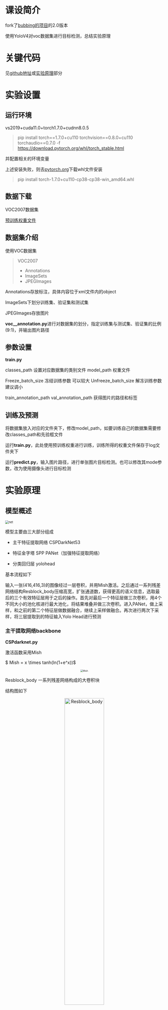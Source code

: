 # 课设简介

fork了[bubbing的项目](https://github.com/bubbliiiing/yolov4-pytorch)的2.0版本

使用YoloV4对voc数据集进行目标检测，总结实验原理

# 关键代码

见[github地址](https://github.com/Siya-33/yolov4-pytorch)或[实验原理](#jump1)部分

# 实验设置

## 运行环境

vs2019+cuda11.0+torch1.7.0+cudnn8.0.5


> pip install torch==1.7.0+cu110 torchvision==0.8.0+cu110 torchaudio==0.7.0 -f https://download.pytorch.org/whl/torch_stable.html


并配置相关的环境变量

上述安装失败，则去[pytorch.org](https://download.pytorch.org/whl/torch_stable.html)下载whl文件安装

> pip install torch-1.7.0+cu110-cp38-cp38-win_amd64.whl

## 数据下载

VOC2007数据集

[预训练权重文件](https://pan.baidu.com/s/19YLQSxqMMv12eV_IfuNFBw?pwd=ksks)

## 数据集介绍

使用VOC数据集

> VOC2007
> - Annotations
> - ImageSets
> - JPEGImages

Annotations存放标注，具体内容位于xml文件内的object

ImageSets下划分训练集、验证集和测试集

JPEGImages存放图片

**voc__annotation.py**进行对数据集的划分，指定训练集与测试集、验证集的比例(9:1)，并输出图片路径

## 参数设置

**train.py**

classes_path 设置对应数据集的类别文件
model_path 权重文件

Freeze_batch_size 冻结训练参数 可以较大
Unfreeze_batch_size 解冻训练参数 建议调小

train_annotation_path 
val_annotation_path   获得图片的路径和标签

## 训练及预测

将数据集放入对应的文件夹下，修改model_path，如要训练自己的数据集需要修改classes_path和先验框文件

运行**train.py**，此处使用预训练权重进行训练，训练所得的权重文件保存于log文件夹下

运行**predict.py**，输入图片路径，进行单张图片目标检测。也可以修改其mode参数，改为使用摄像头进行目标检测

# 实验原理<span id = "jump1"> </span><span id = "jump1"> </span>
## 模型概述

<img src="/md_image/net.PNG" alt="net" style="zoom:67%;" />

模型主要由三大部分组成

- 主干特征提取网络 CSPDarkNet53

- 特征金字塔 SPP PANet（加强特征提取网络）

- 分类回归层  yolohead


基本流程如下

输入一张(416,416,3)的图像经过一层卷积，并用Mish激活。之后通过一系列残差网络结构Resblock_body压缩高宽，扩张通道数，获得更高的语义信息，选取最后的三个有效特征层用于之后的操作。首先对最后一个特征层做三次卷积，用4个不同大小的池化核进行最大池化，将结果堆叠并做三次卷积。进入PANet，做上采样，和之前的第二个特征层做数据融合，继续上采样做融合。再次进行两次下采样，将三层提取到的特征输入Yolo Head进行预测

### 主干提取网络backbone

**CSPdarknet.py**

激活函数采用Mish

$						Mish = x \times tanh(ln(1+e^x))$
<p align="middle">
<img src="/md_image/Mish.PNG" alt="Mish" style="zoom:50%;" />
</p>
Resblock_body  一系列残差网络构成的大卷积块

结构图如下
<p align="middle">
<img src="/md_image/Resblock_body.PNG" alt="Resblock_body" width="50%" />
</p>
残差块堆叠分成了两部分，一部分做常规n次的堆叠，另一部分直接连接到输出，分别对应conv0和conv1

```python
self.split_conv0 = BasicConv(out_channels, out_channels//2, 1)
self.split_conv1 = BasicConv(out_channels, out_channels//2, 1)
self.blocks_conv = nn.Sequential(
    *[Resblock(out_channels//2) for _ in range(num_blocks)],
    BasicConv(out_channels//2, out_channels//2, 1)
)
self.concat_conv = BasicConv(out_channels, out_channels, 1)
```

通过5个Resblock_body得到三个有效特征层

### 特征金字塔

**yolo.py**

#### SPP

利用不同大小的池化核进行池化，再堆叠起来作为输出

由于padding设置为pool_size的1/2，输出尺寸一致，所以直接堆叠

```python
class SpatialPyramidPooling(nn.Module):
    def __init__(self, pool_sizes=[5, 9, 13]):
        super(SpatialPyramidPooling, self).__init__()
        self.maxpools = nn.ModuleList([nn.MaxPool2d(pool_size, 1, pool_size//2) for pool_size in pool_sizes])

    def forward(self, x):
        features = [maxpool(x) for maxpool in self.maxpools[::-1]]
        features = torch.cat(features + [x], dim=1)
        return features
```

#### PANet

将输入数据做上采样、堆叠、卷积、下采样等一系列操作，模型简述中已有，不再赘述。值得一提的是每次对堆叠完的特征做5次卷积，它是以1×1和3×3的卷积核交替进行的，有助于减少参数量和提取特征

```python
def make_five_conv(filters_list, in_filters):
    m = nn.Sequential(
        conv2d(in_filters, filters_list[0], 1),
        conv2d(filters_list[0], filters_list[1], 3),
        conv2d(filters_list[1], filters_list[0], 1),
        conv2d(filters_list[0], filters_list[1], 3),
        conv2d(filters_list[1], filters_list[0], 1),
    )
    return m
```

最后得到三个更有语义信息的特征层

### 分类回归层

**yolo.py**

同yolov3，做两次卷积得到预测结果
<p align="middle">
<img src="/md_image/yolo_head.PNG" alt="yolo_head" style="zoom:50%;" />
</p>
```python
def yolo_head(filters_list, in_filters):
    m = nn.Sequential(
        conv2d(in_filters, filters_list[0], 3),
        nn.Conv2d(filters_list[0], filters_list[1], 1),
    )
    return m
```

3个yolo head输出的通道数均为75

以 (75,13,13) 为例(pytorch中通道数在前)，其将图像划分为13×13的网格，有3个预置的先验框，判断物体是否在先验框内，并对先验框调整作为预测框

**75=3×25  25=20+1+4**

于是之前的数据就可以理解了，3个先验框 ，voc数据集20个类，1判断内部是否有物体，4指预测框的参数(x,y,h,w)

## 先验框解码和调整

**utils_bbox.py**

以 (batch_size,75,13,13)为例 416/13=32 

将3个先验框映射到13×13的特征层，每个网格对应原图32个像素

之后将每个网格点加上x和y得到中心，并计算出框的高和宽，这样四个参数就确定了预测框的位置

```
pred_boxes          = FloatTensor(prediction[..., :4].shape)
pred_boxes[..., 0]  = x.data + grid_x
pred_boxes[..., 1]  = y.data + grid_y
pred_boxes[..., 2]  = torch.exp(w.data) * anchor_w
pred_boxes[..., 3]  = torch.exp(h.data) * anchor_h
```

其中x用了sigmoid将偏移限制在0~1中，即只能向右下角偏移

得到预测框的位置后，还会进行置信度排序和非极大抑制的操作

## 预测


输入图像转换为RGB，加灰条防止失真进行resize

计算预测框，进行非极大抑制（取出每一种类得分最大的框，计算与其他的框的交并比，大于阈值则剔除）

得到预测框的种类、坐标、得分，把它们绘制在图上
<p align="middle">
    <img src="/md_image/predict_i.PNG" alt="predict_i" width="40%" />
</p>

### LOSS

**yolo_training.py**

loss由三部分组成

- 对正样本计算CIOU回归损失
- 先验框内部是否包含物体的交叉熵损失
- 种类置信度损失
## 数据集介绍

使用VOC数据集

VOC2007
- Annotations
- ImageSets
- JPEGImages

Annotations存放标注，具体内容位于xml文件内的object

ImageSets下划分训练集、验证集和测试集

JPEGImages存放图片

voc__annotation.py进行对数据集的划分，指定训练集与测试集、验证集的比例(9:1)，并输出图片路径

## 参数设置

**train.py**

classes_path 设置对应数据集的类别文件
model_path 权重文件


Freeze_batch_size 冻结训练参数 可以较大

Unfreeze_batch_size 解冻训练参数 建议调小

train_annotation_path  

val_annotation_path   获得图片的路径和标签

运行**train.py**，此处使用预训练权重进行训练

训练所得的权重文件保存于log文件夹下

运行**predict.py**，输入图片路径，进行目标检测。也可以修改其mode参数，改为使用摄像头进行目标检测

# 评估

**get_map.py**

map指标和对数平均误检率如下

<p align="middle">
	<img src="/md_image/mAP.png" alt="mAP" width="500" />
	<img src="/md_image/lamr.png" alt="lamr" width="500" />
</p>

以bottle为例
<p align="middle">
	<img src="/md_image/bottle_AP.png" alt="bottle_AP" width="40%" />
	<img src="/md_image/bottle_F1.png" alt="bottle_F1" width="40%" />
	<img src="/md_image/bottle_prec.png" alt="bottle_prec" width="40%" />
	<img src="/md_image/bottle_re.png" alt="bottle_re" width="40%" />
</p>

# 对实验结果的原理性分析

由上述评估结果可见，yolov4对小目标的检测存在缺陷，漏检率高。因为小目标往往分辨率低、体积小，网络不断提取高层的特征语义过程中，感受野增大，忽略了小目标。也有部分是因为训练集样本不平衡，因此可以通过训练数据数据增强、更改预测框的调整算法、自适应先验框等方法来改善，这部分在结论与总结中有提到。或者是加入注意力机制，yolov5针对小目标检测有很多改进的方面。


# 结论与总结

相比于yolov3，yolov4有相当多的改进点

## CIoU
<p align="middle">
<img src="/md_image/CIoU.PNG" alt="CIoU" width="50%"/>
</p>
<p align="middle">
<img src="https://latex.codecogs.com/svg.image?\large&space;CIoU=I&space;o&space;U-\frac{\rho^{2}\left(b,&space;b^{g&space;t}\right)}{c^{2}}-\alpha&space;v" title="https://latex.codecogs.com/svg.image?\large CIoU=I o U-\frac{\rho^{2}\left(b, b^{g t}\right)}{c^{2}}-\alpha v" />
</p>

$b$和$b^{gt}$分别代表了预测框和真实框的中心点，$\rho^2$代表的是计算两个中心点间的欧式距离。 $c$代表的是能够同时包含预测框和真实框的最小闭包区域的对角线距离

其中$\alpha$是权重函数，$v$度量两个框宽高比的相似性，使得宽高比趋向于一致
<p align="middle">
<img src="https://latex.codecogs.com/svg.image?\large&space;\begin{aligned}\alpha&=\frac{v}{1-IoU&plus;v}\\\\v&=\frac{4}{\pi^{2}}\left(\arctan&space;\frac{w^{g&space;t}}{h^{g&space;t}}-\arctan&space;\frac{w}{h}\right)^{2}\\\\Loss&=1-CIoU\end{aligned}&space;" title="https://latex.codecogs.com/svg.image?\large \begin{aligned}\alpha&=\frac{v}{1-IoU+v}\\\\v&=\frac{4}{\pi^{2}}\left(\arctan \frac{w^{g t}}{h^{g t}}-\arctan \frac{w}{h}\right)^{2}\\\\Loss&=1-CIoU\end{aligned} " />
</p>
相比于只计算IoU，这种方法考虑了目标与anchor之间的距离，重叠率、尺度以及宽高比。在预测框和真实框不重叠的情况下，或者是水平垂直的情况下都能快速地收敛，不会出现像IoU一样发散的情况。总的来说就是使收敛更快更准确了

## Eliminate grid sensitivity

原本计算预测框中心点的位置是通过左上角的网格点加上x,y上的偏移量得到的，公式如下
<p align="middle">
<img src="https://latex.codecogs.com/svg.image?\large&space;\begin{aligned}b_x=\sigma(x\_offset)&plus;c_x\\b_y=\sigma(y\_offset)&plus;c_y\end{aligned}&space;" title="https://latex.codecogs.com/svg.image?\large \begin{aligned}b_x=\sigma(x\_offset)+c_x\\b_y=\sigma(y\_offset)+c_y\end{aligned} " />
</p>
但是如果目标中心点靠近左上角，就较难预测。于是引入了一个缩放系数并设置为2,偏移范围扩张到了-0.5~1.5
<p align="middle">
<img src="https://latex.codecogs.com/svg.image?\begin{aligned}b_x=\sigma(2&space;\cdot&space;x\_offset-0.5)&plus;c_x\\b_y=\sigma(2&space;\cdot&space;y\_offset-0.5)&plus;c_y\end{aligned}&space;" title="https://latex.codecogs.com/svg.image?\begin{aligned}b_x=\sigma(2 \cdot x\_offset-0.5)+c_x\\b_y=\sigma(2 \cdot y\_offset-0.5)+c_y\end{aligned} " />
</p>

## Mosaic数据增强

在数据预处理时将四张图片进行翻转、缩放等操作拼成一张图片，提高学习样本的多样性，且一次计算能够处理四张图片
<p align="middle">
<img src="/md_image/Mosaic.PNG" alt="Mosaic" width="50%" />
</p>

# 后记

**实验过程中遇到的部分琐碎问题总结**

> 关于OMP: Error #15: Initializing libiomp5md.dll, but found libiomp5md.dll already initialized.错误

在代码开头加上

1. import os

2. os.environ['KMP_DUPLICATE_LIB_OK'] = 'TRUE'

> gbk编码错误

标签和路径避免中文，打开文件过程中将encoding设置为utf-8
